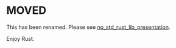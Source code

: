 # MOVED

This has been renamed. Please see [no_std_rust_lib_presentation](https://github.com/peter-kehl/no_std_rust_lib_presentation).

Enjoy Rust.
